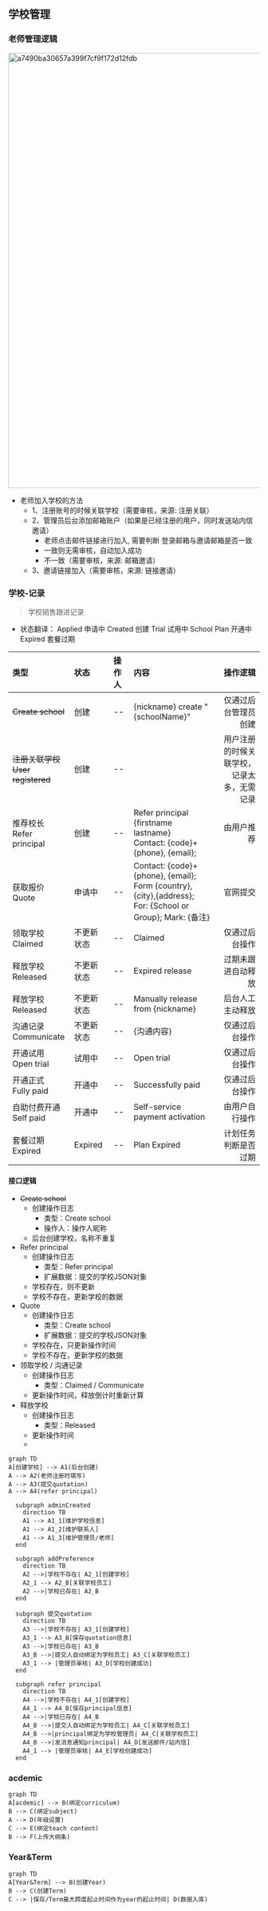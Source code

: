 ## 学校管理


### 老师管理逻辑
<img width="870" alt="a7490ba30657a399f7cf9f172d12fdb" src="https://user-images.githubusercontent.com/1272280/174215231-61eb726a-96a9-4d80-b07f-2a7001678ad6.png">

- 老师加入学校的方法
  - 1、注册账号的时候关联学校（需要审核，来源: 注册关联）
  - 2、管理员后台添加邮箱账户（如果是已经注册的用户，同时发送站内信邀请）
    - 老师点击邮件链接进行加入, 需要判断 登录邮箱与邀请邮箱是否一致
    - 一致则无需审核，自动加入成功
    - 不一致（需要审核，来源: 邮箱邀请）
  - 3、邀请链接加入（需要审核，来源: 链接邀请）

### 学校-记录
> 学校销售跟进记录

- 状态翻译：
Applied 申请中
Created 创建
Trial 试用中
School Plan 开通中
Expired 套餐过期

| 类型 | 状态 | 操作人 | 内容 | 操作逻辑 |
| :-- | :-- | :-- | :-- | --: |
| ~~Create school~~ | 创建 | -- | {nickname} create "{schoolName}" | 仅通过后台管理员创建 |
| ~~注册关联学校 <br>User registered~~ | 创建 | -- |  | 用户注册的时候关联学校，<br>记录太多，无需记录 |
| 推荐校长<br>Refer principal | 创建 | -- | Refer principal {firstname lastname}<br> Contact: {code}+{phone}, {email}; | 由用户推荐 |
| 获取报价<br>Quote | 申请中  | -- | Contact: {code}+{phone}, {email};<br>Form {country},{city},{address};<br>For: {School or Group}; Mark: {备注} | 官网提交 |
| 领取学校<br>Claimed | 不更新状态 | -- | Claimed | 仅通过后台操作 |
| 释放学校<br>Released | 不更新状态 | -- | Expired release | 过期未跟进自动释放 |
| 释放学校<br>Released | 不更新状态 | -- | Manually release from {nickname} | 后台人工主动释放 |
| 沟通记录<br>Communicate | 不更新状态 | -- | {沟通内容} | 仅通过后台操作 |
| 开通试用<br>Open trial | 试用中 | -- | Open trial | 仅通过后台操作 |
| 开通正式<br>Fully paid | 开通中 | -- | Successfully paid | 仅通过后台操作 |
| 自助付费开通<br>Self paid | 开通中 | -- | Self-service payment activation | 由用户自行操作 |
| 套餐过期<br>Expired | Expired | -- | Plan Expired  | 计划任务判断是否过期 |

#### 接口逻辑
- ~~Create school~~
  - 创建操作日志
    - 类型：Create school
    - 操作人：操作人昵称
  - 后台创建学校，名称不重复
- Refer principal
  - 创建操作日志
    - 类型：Refer principal
    - 扩展数据：提交的学校JSON对象
  - 学校存在，则不更新
  - 学校不存在，更新学校的数据
- Quote
  - 创建操作日志
    - 类型：Create school
    - 扩展数据：提交的学校JSON对象
  - 学校存在，只更新操作时间
  - 学校不存在，更新学校的数据
- 领取学校 / 沟通记录
  - 创建操作日志
    - 类型：Claimed / Communicate
  - 更新操作时间，释放倒计时重新计算
- 释放学校
  - 创建操作日志
    - 类型：Released
  - 更新操作时间
  - 



```mermaid
graph TD
A[创建学校] --> A1(后台创建)
A --> A2(老师注册时填写)
A --> A3(提交quotation)
A --> A4(refer principal)

  subgraph adminCreated
    direction TB
    A1 --> A1_1[维护学校信息]
    A1 --> A1_2[维护联系人]
    A1 --> A1_3[维护管理员/老师]
  end

  subgraph addPreference
    direction TB
    A2 -->|学校不存在| A2_1[创建学校] 
    A2_1 --> A2_B[关联学校员工]
    A2 -->|学校已存在| A2_B
  end

  subgraph 提交quotation
    direction TB
    A3 -->|学校不存在| A3_1[创建学校] 
    A3_1 --> A3_B[保存quotation信息]
    A3 -->|学校已存在| A3_B
    A3_B -->|提交人自动绑定为学校员工| A3_C[关联学校员工]
    A3_1 --> |管理员审核| A3_D[学校创建成功]
  end
  
  subgraph refer principal
    direction TB
    A4 -->|学校不存在| A4_1[创建学校] 
    A4_1 --> A4_B[保存principal信息]
    A4 -->|学校已存在| A4_B
    A4_B -->|提交人自动绑定为学校员工| A4_C[关联学校员工]
    A4_B -->|principal绑定为学校管理员| A4_C[关联学校员工]
    A4_B -->|发消息通知principal| A4_D[发送邮件/站内信]
    A4_1 --> |管理员审核| A4_E[学校创建成功]
  end
```

### acdemic

```mermaid
graph TD
A[acdemic] --> B(绑定curriculum)
B --> C(绑定subject)
A --> D(年级设置)
C --> E(绑定teach content)
B --> F(上传大纲条)

```


### Year&Term

```mermaid
graph TD
A[Year&Term] --> B(创建Year)
B --> C(创建Term)
C --> |保存/Term最大跨度起止时间作为year的起止时间| D(数据入库)


```
